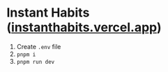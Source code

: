 # Instant Habits ([instanthabits.vercel.app](https://instanthabits.vercel.app/))

1. Create `.env` file
2. `pnpm i`
3. `pnpm run dev`
